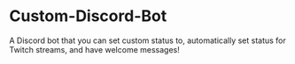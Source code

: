 # Custom-Discord-Bot
A Discord bot that you can set custom status to, automatically set status for Twitch streams, and have welcome messages!
